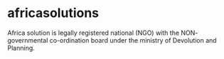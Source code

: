 # africasolutions
Africa solution is legally registered national (NGO) with the NON- governmental co-ordination board   under the ministry of Devolution and Planning. 
